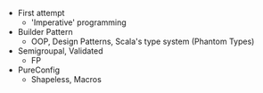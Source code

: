 - First attempt
  - 'Imperative' programming
- Builder Pattern
  - OOP, Design Patterns, Scala's type system (Phantom Types)
- Semigroupal, Validated
  - FP
- PureConfig
  - Shapeless, Macros
